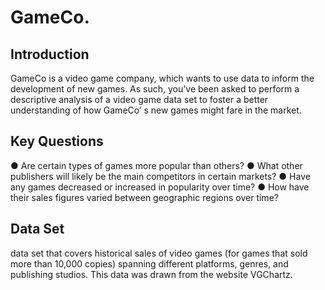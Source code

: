 # GameCo.

## Introduction
GameCo is a video game company, which wants to use data to inform the development of new games. As such, you’ve been asked to perform a descriptive analysis of a video game data set to foster a better understanding of how GameCo’ s new games might fare in the market.

## Key Questions

● Are certain types of games more popular than others?
● What other publishers will likely be the main competitors in certain markets?
● Have any games decreased or increased in popularity over time?
● How have their sales figures varied between geographic regions over time?

## Data Set
data set that covers historical sales of
video games (for games that sold more than 10,000 copies) spanning different
platforms, genres, and publishing studios. This data was drawn from the website
VGChartz.


